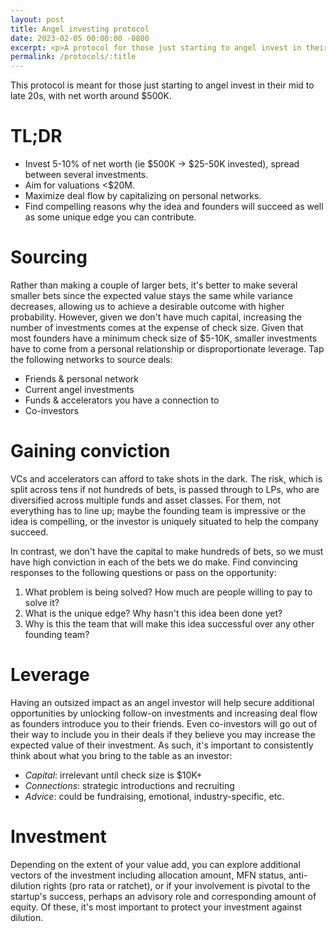 ```yaml
---
layout: post
title: Angel investing protocol
date: 2023-02-05 00:00:00 -0800
excerpt: <p>A protocol for those just starting to angel invest in their mid to late 20s, with net worth around $500K.</p>
permalink: /protocols/:title
---
```


This protocol is meant for those just starting to angel invest in their mid to late 20s, with net worth around $500K.

# TL;DR

- Invest 5-10% of net worth (ie $500K -> $25-50K invested), spread between several investments.
- Aim for valuations <$20M.
- Maximize deal flow by capitalizing on personal networks.
- Find compelling reasons why the idea and founders will succeed as well as some unique edge you can contribute.

# Sourcing

Rather than making a couple of larger bets, it's better to make several smaller bets since the expected value stays the same while variance decreases, allowing us to achieve a desirable outcome with higher probability. However, given we don't have much capital, increasing the number of investments comes at the expense of check size. Given that most founders have a minimum check size of $5-10K, smaller investments have to come from a personal relationship or disproportionate leverage. Tap the following networks to source deals:

- Friends & personal network
- Current angel investments
- Funds & accelerators you have a connection to
- Co-investors

# Gaining conviction

VCs and accelerators can afford to take shots in the dark. The risk, which is split across tens if not hundreds of bets, is passed through to LPs, who are diversified across multiple funds and asset classes. For them, not everything has to line up; maybe the founding team is impressive or the idea is compelling, or the investor is uniquely situated to help the company succeed.

In contrast, we don't have the capital to make hundreds of bets, so we must have high conviction in each of the bets we do make. Find convincing responses to the following questions or pass on the opportunity:

1. What problem is being solved? How much are people willing to pay to solve it?
2. What is the unique edge? Why hasn't this idea been done yet?
3. Why is this the team that will make this idea successful over any other founding team?

# Leverage

Having an outsized impact as an angel investor will help secure additional opportunities by unlocking follow-on investments and increasing deal flow as founders introduce you to their friends. Even co-investors will go out of their way to include you in their deals if they believe you may increase the expected value of their investment. As such, it's important to consistently think about what you bring to the table as an investor:

- _Capital_: irrelevant until check size is $10K+
- _Connections_: strategic introductions and recruiting
- _Advice_: could be fundraising, emotional, industry-specific, etc.

# Investment

Depending on the extent of your value add, you can explore additional vectors of the investment including allocation amount, MFN status, anti-dilution rights (pro rata or ratchet), or if your involvement is pivotal to the startup's success, perhaps an advisory role and corresponding amount of equity. Of these, it's most important to protect your investment against dilution.
